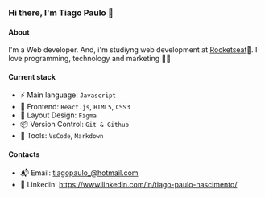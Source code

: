 ### Hi there, I'm Tiago Paulo 👋

#### About
I'm a Web developer. And, i'm studiyng web development at [Rocketseat](https://www.rocketseat.com.br/)🚀.
I love programming, technology and marketing 👨‍💻
#### Current stack
- ⚡️ Main language: `Javascript`
- 🎉 Frontend: `React.js`, `HTML5`, `CSS3`
- 🎨 Layout Design: `Figma`
- 📦️ Version Control: `Git & Github`
- 🔨 Tools: `VsCode`, `Markdown`

#### Contacts
- 📬 Email: tiagopaulo_@hotmail.com
- 👤 Linkedin: https://www.linkedin.com/in/tiago-paulo-nascimento/
